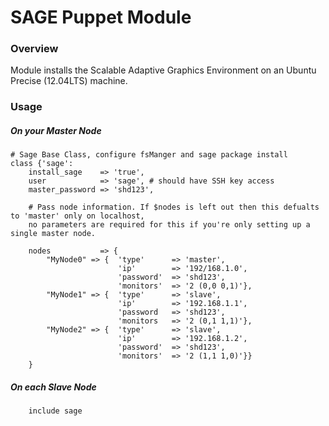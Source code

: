 # SAGE Puppet Module
### Overview
Module installs the Scalable Adaptive Graphics Environment on an Ubuntu Precise (12.04LTS) machine. 

### Usage
##### On your Master Node

	# Sage Base Class, configure fsManger and sage package install
	class {'sage':
		install_sage	=> 'true',
		user			=> 'sage', # should have SSH key access
		master_password	=> 'shd123',
				
		# Pass node information. If $nodes is left out then this defualts to 'master' only on localhost,
		no parameters are required for this if you're only setting up a single master node. 
		
		nodes			=> {
			"MyNode0" => {	'type'		=> 'master',
							'ip'		=> '192/168.1.0', 
							'password' 	=> 'shd123', 
							'monitors'	=> '2 (0,0 0,1)'}, 
			"MyNode1" => { 	'type'		=> 'slave',
							'ip'	 	=> '192.168.1.1', 
							'password 	=> 'shd123', 
							'monitors 	=> '2 (0,1 1,1)'}, 
			"MyNode2" => { 	'type'		=> 'slave',
							'ip'		=> '192.168.1.2', 
							'password' 	=> 'shd123', 
							'monitors' 	=> '2 (1,1 1,0)'}} 
		}
	
	
	
##### On each Slave Node
		
		include sage